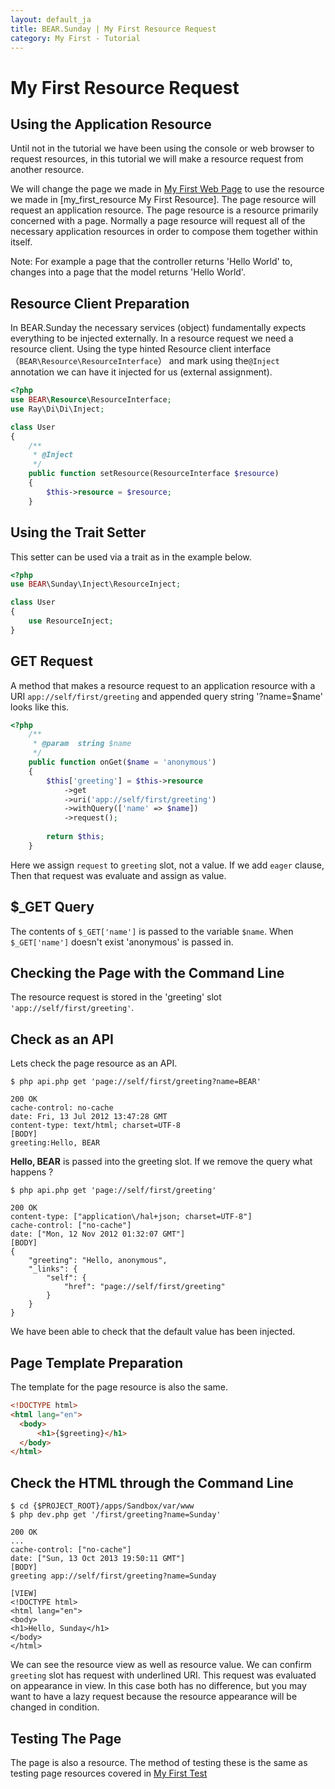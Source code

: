 ```yaml
---
layout: default_ja
title: BEAR.Sunday | My First Resource Request
category: My First - Tutorial
--- 
```


# My First Resource Request

## Using the Application Resource 

Until not in the tutorial we have been using the console or web browser to request resources, in this tutorial we will make a resource request from another resource.

We will change the page we made in <a href="my_first_web_page.html">My First Web Page</a> to use the resource we made in [my_first_resource My First Resource].
The page resource will request an application resource.
The page resource is a resource primarily concerned with a page.
Normally a page resource will request all of the necessary application resources in order to compose them together within itself.

 Note: For example a page that the controller returns 'Hello World' to, changes into a page that the model returns 'Hello World'.

## Resource Client Preparation 

In BEAR.Sunday the necessary services (object) fundamentally expects everything to be injected externally. 
In a resource request we need a resource client.
Using the type hinted Resource client interface （`BEAR\Resource\ResourceInterface`） and mark using the`@Inject` annotation we can have it injected for us (external assignment).

```php
<?php
use BEAR\Resource\ResourceInterface;
use Ray\Di\Di\Inject;

class User
{
    /**
     * @Inject
     */
    public function setResource(ResourceInterface $resource)
    {
        $this->resource = $resource;
    }
```

## Using the Trait Setter 
This setter can be used via a trait as in the example below.

```php
<?php
use BEAR\Sunday\Inject\ResourceInject;

class User
{
    use ResourceInject;
}
```

## GET Request

A method that makes a resource request to an application resource with a URI `app://self/first/greeting` and appended query string '?name=$name' looks like this.

```php
<?php
    /**
     * @param  string $name
     */
    public function onGet($name = 'anonymous')
    {
        $this['greeting'] = $this->resource
            ->get
            ->uri('app://self/first/greeting')
            ->withQuery(['name' => $name])
            ->request();
        
        return $this;
    }
```

Here we assign `request` to `greeting` slot, not a value. If we add `eager` clause,
Then that request was evaluate and assign as value.

## **$_GET** Query

The contents of `$_GET['name']` is passed to the variable `$name`.
When `$_GET['name']` doesn't exist 'anonymous' is passed in.

## Checking the Page with the Command Line 

The resource request is stored in the 'greeting' slot `'app://self/first/greeting'`.

## Check as an API 

Lets check the page resource as an API.

```
$ php api.php get 'page://self/first/greeting?name=BEAR'
```

```
200 OK
cache-control: no-cache
date: Fri, 13 Jul 2012 13:47:28 GMT
content-type: text/html; charset=UTF-8
[BODY]
greeting:Hello, BEAR
```

**Hello, BEAR** is passed into the greeting slot. If we remove the query what happens ?

```
$ php api.php get 'page://self/first/greeting'
```

```
200 OK
content-type: ["application\/hal+json; charset=UTF-8"]
cache-control: ["no-cache"]
date: ["Mon, 12 Nov 2012 01:32:07 GMT"]
[BODY]
{
    "greeting": "Hello, anonymous",
    "_links": {
        "self": {
            "href": "page://self/first/greeting"
        }
    }
}
```

We have been able to check that the default value has been injected.

## Page Template Preparation 

The template for the page resource is also the same.

```html
<!DOCTYPE html>
<html lang="en">
  <body>
      <h1>{$greeting}</h1>
  </body>
</html>
```

## Check the HTML through the Command Line 

```
$ cd {$PROJECT_ROOT}/apps/Sandbox/var/www
$ php dev.php get '/first/greeting?name=Sunday'
```

```
200 OK
...
cache-control: ["no-cache"]
date: ["Sun, 13 Oct 2013 19:50:11 GMT"]
[BODY]
greeting app://self/first/greeting?name=Sunday

[VIEW]
<!DOCTYPE html>
<html lang="en">
<body>
<h1>Hello, Sunday</h1>
</body>
</html>

```

We can see the resource view as well as resource value. We can confirm `greeting` slot has request with underlined URI.
This request was evaluated on appearance in view. In this case both has no difference,
but you may want to have a lazy request because the resource appearance will be changed in condition.

## Testing The Page 
The page is also a resource. The method of testing these is the same as testing page resources covered in <a href="my_first_test.html">My First Test</a>
